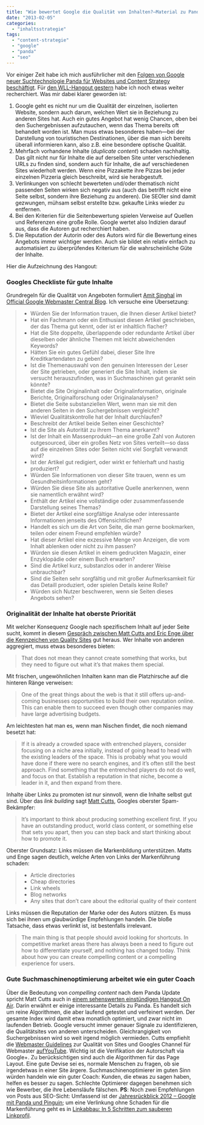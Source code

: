 ```yaml
---
title: "Wie bewertet Google die Qualität von Inhalten?—Material zu Panda"
date: "2013-02-05"
categories: 
  - "inhaltsstrategie"
tags: 
  - "content-strategie"
  - "google"
  - "panda"
  - "seo"
---
```


Vor einiger Zeit habe ich mich ausführlicher mit den [Folgen von Google neuer Suchtechnologie Panda für Websites und Content Strategy beschäftigt](http://wittenbrink.net/lostandfound/2012/07/content-strategie-statt-seo-die-folgen-von-panda/ "Content-Strategie statt SEO: Die Folgen von »Panda«. - Lost and Found"). Für [den WLL-Hangout gestern](http://wll.fh-joanneum.at/2013/02/1956/ "4. Event zu Content Strategy im Web Literacy Lab – Web Literacy Lab") habe ich noch etwas weiter recherchiert. Was mir dabei klarer geworden ist:

1. Google geht es nicht nur um die Qualität der einzelnen, isolierten Website, sondern auch darum, welchen Wert sie in Beziehung zu anderen Sites hat. Auch ein gutes Angebot hat wenig Chancen, oben bei den Suchergebnissen aufzutauchen, wenn das Thema bereits oft behandelt worden ist. Man muss etwas besonderes haben—bei der Darstellung von touristischen Destinationen, über die man sich bereits überall informieren kann, also z.B. eine besondere optische Qualität.
2. Mehrfach vorhandene Inhalte (_duplicate content_) schaden nachhaltig. Das gilt nicht nur für Inhalte die auf derselben Site unter verschiedenen URLs zu finden sind, sondern auch für Inhalte, die auf verschiedenen Sites wiederholt werden. Wenn eine Pizzakette ihre Pizzas bei jeder einzelnen Pizzeria gleich beschreibt, wird sie herabgestuft.
3. Verlinkungen von schlecht bewerteten und/oder thematisch nicht passenden Seiten wirken sich negativ aus (auch das betrifft nicht eine Seite selbst, sondern ihre Beziehung zu anderen). Die SEOler sind damit gezwungen, mühsam selbst erstellte bzw. gekaufte Links wieder zu entfernen.
4. Bei den Kriterien für die Seitenbewertung spielen Verweise auf Quellen und Referenzen eine große Rolle. Google wertet also Indizien darauf aus, dass die Autoren gut recherchiert haben.
5. Die Reputation der Autorin oder des Autors wird für die Bewertung eines Angebots immer wichtiger werden. Auch sie bildet ein relativ einfach zu automatisiert zu überprüfendes Kriterium für die wahrscheinliche Güte der Inhalte.

Hier die Aufzeichnung des Hangout:

### Googles Checkliste für gute Inhalte

Grundregeln für die Qualität von Angeboten formuliert [Amit Singhal](https://plus.google.com/+AmitSinghal/posts "Amit Singhal - Google+") im [Official Google Webmaster Central Blog](http://googlewebmastercentral.blogspot.co.at/2011/05/more-guidance-on-building-high-quality.html "Official Google Webmaster Central Blog: More guidance on building high-quality sites"). Ich versuche eine Übersetzung:

> - Würden Sie der Information trauen, die Ihnen dieser Artikel bietet?
> - Hat ein Fachmann oder ein Enthusiast diesen Artikel geschrieben, der das Thema gut kennt, oder ist er inhaltlich flacher?
> - Hat die Site doppelte, überlappende oder redundante Artikel über dieselben oder ähnliche Themen mit leicht abweichenden Keywords?
> - Hätten Sie ein gutes Gefühl dabei, dieser Site Ihre Kreditkartendaten zu geben?
> - Ist die Themenauswahl von den genuinen Interessen der Leser der Site getrieben, oder generiert die Site Inhalt, indem sie versucht herauszufinden, was in Suchmaschinen gut gerankt sein könnte?
> - Bietet die Site Originalinhalt oder Originalinformation, originale Berichte, Originalforschung oder Originalanalysen?
> - Bietet die Seite substanziellen Wert, wenn man sie mit den anderen Seiten in den Suchergebnissen vergleicht?
> - Wieviel Qualitätskontrolle hat der Inhalt durchlaufen?
> - Beschreibt der Artikel beide Seiten einer Geschichte?
> - Ist die Site als Autorität zu ihrem Thema anerkannt?
> - Ist der Inhalt ein Massenprodukt—an eine große Zahl von Autoren outgesourced, über ein großes Netz von Sites verteilt—so dass auf die einzelnen Sites oder Seiten nicht viel Sorgfalt verwandt wird?
> - Ist der Artikel gut redigiert, oder wirkt er fehlerhaft und hastig produziert?
> - Würden Sie Informationen von dieser Site trauen, wenn es um Gesundheitsinformationen geht?
> - Würden Sie diese Site als autoritative Quelle anerkennen, wenn sie namentlich erwähnt wird?
> - Enthält der Artikel eine vollständige oder zusammenfassende Darstellung seines Themas?
> - Bietet der Artikel eine sorgfältige Analyse oder interessante Informationen jenseits des Offensichtlichen?
> - Handelt es sich um die Art von Seite, die man gerne bookmarken, teilen oder einem Freund empfehlen würde?
> - Hat dieser Artikel eine exzessive Menge von Anzeigen, die vom Inhalt ablenken oder nicht zu ihm passen?
> - Würden sie diesen Artikel in einem gedruckten Magazin, einer Enzyklopädie oder einem Buch erwarten?
> - Sind die Artikel kurz, substanzlos oder in anderer Weise unbrauchbar?
> - Sind die Seiten sehr sorgfältig und mit großer Aufmerksamkeit für das Detaill produziert, oder spielen Details keine Rolle?
> - Würden sich Nutzer beschweren, wenn sie Seiten dieses Angebots sehen?

### Originalität der Inhalte hat oberste Priorität

Mit welcher Konsequenz Google nach spezifischem Inhalt auf jeder Seite sucht, kommt in diesem [Gespräch zwischen Matt Cutts and Eric Enge über die Kennzeichen von Quality Sites](http://www.stonetemple.com/matt-cutts-and-eric-talk-about-what-makes-a-quality-site/ "Matt Cutts and Eric Talk About What Makes a Quality Site") gut heraus. Wer Inhalte von anderen aggregiert, muss etwas besonderes bieten:

> That does not mean they cannot create something that works, but they need to figure out what it’s that makes them special.

Mit frischen, ungewöhnlichen Inhalten kann man die Platzhirsche auf die hinteren Ränge verweisen:

> One of the great things about the web is that it still offers up-and-coming businesses opportunities to build their own reputation online. This can enable them to succeed even though other companies may have large advertising budgets.

Am leichtesten hat man es, wenn man Nischen findet, die noch niemand besetzt hat:

> If it is already a crowded space with entrenched players, consider focusing on a niche area initially, instead of going head to head with the existing leaders of the space. This is probably what you would have done if there were no search engines, and it’s often still the best approach. Find something that the entrenched players do not do well, and focus on that. Establish a reputation in that niche, become a leader in it, and then expand from there.

Inhalte über Links zu promoten ist nur sinnvoll, wenn die Inhalte selbst gut sind. Über das _link building_ sagt [Matt Cutts](https://plus.google.com/+MattCutts/posts "Matt Cutts - Google+"), Googles oberster Spam-Bekämpfer:

> It’s important to think about producing something excellent first. If you have an outstanding product, world class content, or something else that sets you apart, then you can step back and start thinking about how to promote it.

Oberster Grundsatz: Links müssen die Markenbildung unterstützen. Matts und Enge sagen deutlich, welche Arten von Links der Markenführung schaden:

> - Article directories
> - Cheap directories
> - Link wheels
> - Blog networks
> - Any sites that don’t care about the editorial quality of their content

Links müssen die Reputation der Marke oder des Autors stützen. Es muss sich bei ihnen um glaubwürdige Empfehlungen handeln. Die bloße Tatsache, dass etwas verlinkt ist, ist bestenfalls irrelevant.

> The main thing is that people should avoid looking for shortcuts. In competitive market areas there has always been a need to figure out how to differentiate yourself, and nothing has changed today. Think about how you can create compelling content or a compelling experience for users.

### Gute Suchmaschinenoptimierung arbeitet wie ein guter Coach

Über die Bedeutung von _compelling content_ nach dem Panda Update spricht Matt Cutts auch in [einem sehenswerten einstündigen Hangout On Air](http://www.webpronews.com/google-panda-update-matt-cutts-talks-about-recovery-and-a-bunch-of-other-stuff-2012-07 "Google Panda Update: Matt Cutts Talks About Recovery (And A Bunch Of Other Stuff) | WebProNews"). Darin erwähnt er einige interessante Details zu Panda. Es handelt sich um reine Algorithmen, die aber laufend getestet und verfeinert werden. Der gesamte Index wird damit etwa monatlich optimiert, und zwar nicht im laufenden Betrieb. Google versucht immer genauer Signale zu identifizieren, die Qualitätsites von anderen unterscheiden. Gleichrangigkeit von Suchergebnissen wird so weit irgend möglich vermieden. Cutts empfiehlt die [Webmaster Guidelines](http://support.google.com/webmasters/bin/answer.py?hl=en&answer=35769#3 "Webmaster Guidelines - Webmaster Tools Help") zur Qualität von Sites und Googles Channel für Webmaster [aufYouTube](http://www.youtube.com/user/GoogleWebmasterHelp "Google Webmasters - YouTube"). Wichtig ist die Verifikation der Autorschaft via Google+. Zu berücksichtigen sind auch die Algorithmen für das Page Layout. Eine gute Devise sei es, normale Menschen zu fragen, ob sie irgendetwas in einer Site ärgere. Suchmaschinenoptimierer im guten Sinn würden handeln wie ein guter Coach: Kunden, die etwas zu sagen haben, helfen es besser zu sagen. Schlechte Optimierer dagegen benehmen sich wie Bewerber, die ihre Lebensläufe fälschen. **PS**: Noch zwei Empfehlungen von Posts aus SEO-Sicht: Umfassend ist der [Jahresrückblick 2012 – Google mit Panda und Pinguin](https://www.linkbutler.de/aktuelles/jahresrueckblick-2012 "Jahresrückblick 2012 - Google mit Panda und Pinguin"); um eine Verlinkung ohne Schaden für die Markenführung geht es in [Linkabbau: In 5 Schritten zum sauberen Linkprofil](http://bjoerntantau.com/linkabbau-in-5-schritten-zum-sauberen-linkprofil-29042012.html "Linkabbau: In 5 Schritten zum sauberen Linkprofil").
